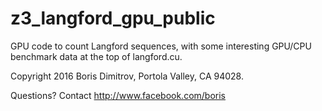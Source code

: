 # z3_langford_gpu_public
GPU code to count Langford sequences, with some interesting GPU/CPU benchmark data at the top of langford.cu.

Copyright 2016 Boris Dimitrov, Portola Valley, CA 94028.

Questions? Contact http://www.facebook.com/boris
